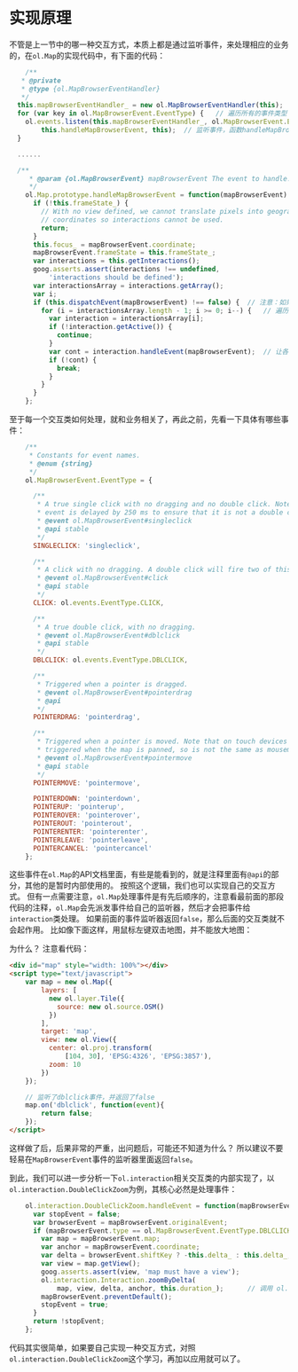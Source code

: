 # 实现原理

不管是上一节中的哪一种交互方式，本质上都是通过监听事件，来处理相应的业务的，在`ol.Map`的实现代码中，有下面的代码：

```javascript
	/**
   * @private
   * @type {ol.MapBrowserEventHandler}
   */
  this.mapBrowserEventHandler_ = new ol.MapBrowserEventHandler(this);
  for (var key in ol.MapBrowserEvent.EventType) {	// 遍历所有的事件类型
    ol.events.listen(this.mapBrowserEventHandler_, ol.MapBrowserEvent.EventType[key],
        this.handleMapBrowserEvent, this);	// 监听事件，函数handleMapBrowserEvent为事件响应函数
  }

  ......

  /**
	 * @param {ol.MapBrowserEvent} mapBrowserEvent The event to handle.
	 */
	ol.Map.prototype.handleMapBrowserEvent = function(mapBrowserEvent) {
	  if (!this.frameState_) {
	    // With no view defined, we cannot translate pixels into geographical
	    // coordinates so interactions cannot be used.
	    return;
	  }
	  this.focus_ = mapBrowserEvent.coordinate;
	  mapBrowserEvent.frameState = this.frameState_;
	  var interactions = this.getInteractions();
	  goog.asserts.assert(interactions !== undefined,
	      'interactions should be defined');
	  var interactionsArray = interactions.getArray();
	  var i;
	  if (this.dispatchEvent(mapBrowserEvent) !== false) {	// 注意：如果事件处理返回false，交互类就不起作用了
	    for (i = interactionsArray.length - 1; i >= 0; i--) {	// 遍历所有的交互方式
	      var interaction = interactionsArray[i];
	      if (!interaction.getActive()) {
	        continue;
	      }
	      var cont = interaction.handleEvent(mapBrowserEvent);	// 让各个交互类处理响应的事件
	      if (!cont) {
	        break;
	      }
	    }
	  }
	};

```
至于每一个交互类如何处理，就和业务相关了，再此之前，先看一下具体有哪些事件：

```javascript
	/**
	 * Constants for event names.
	 * @enum {string}
	 */
	ol.MapBrowserEvent.EventType = {

	  /**
	   * A true single click with no dragging and no double click. Note that this
	   * event is delayed by 250 ms to ensure that it is not a double click.
	   * @event ol.MapBrowserEvent#singleclick
	   * @api stable
	   */
	  SINGLECLICK: 'singleclick',

	  /**
	   * A click with no dragging. A double click will fire two of this.
	   * @event ol.MapBrowserEvent#click
	   * @api stable
	   */
	  CLICK: ol.events.EventType.CLICK,

	  /**
	   * A true double click, with no dragging.
	   * @event ol.MapBrowserEvent#dblclick
	   * @api stable
	   */
	  DBLCLICK: ol.events.EventType.DBLCLICK,

	  /**
	   * Triggered when a pointer is dragged.
	   * @event ol.MapBrowserEvent#pointerdrag
	   * @api
	   */
	  POINTERDRAG: 'pointerdrag',

	  /**
	   * Triggered when a pointer is moved. Note that on touch devices this is
	   * triggered when the map is panned, so is not the same as mousemove.
	   * @event ol.MapBrowserEvent#pointermove
	   * @api stable
	   */
	  POINTERMOVE: 'pointermove',

	  POINTERDOWN: 'pointerdown',
	  POINTERUP: 'pointerup',
	  POINTEROVER: 'pointerover',
	  POINTEROUT: 'pointerout',
	  POINTERENTER: 'pointerenter',
	  POINTERLEAVE: 'pointerleave',
	  POINTERCANCEL: 'pointercancel'
	};
```
这些事件在`ol.Map`的API文档里面，有些是能看到的，就是注释里面有`@api`的部分，其他的是暂时内部使用的。 按照这个逻辑，我们也可以实现自己的交互方式。 但有一点需要注意，`ol.Map`处理事件是有先后顺序的，注意看最前面的那段代码的注释，`ol.Map`会先派发事件给自己的监听器，然后才会把事件给`interaction`类处理。 如果前面的事件监听器返回`false`，那么后面的交互类就不会起作用。 比如像下面这样，用鼠标左键双击地图，并不能放大地图：

<head>                  
	<link href="../src/ol3.13.1/ol.css" rel="stylesheet" type="text/css" />
	<script type="text/javascript" src="../src/ol3.13.1/ol.js" charset="utf-8"></script>
</head>
<div id="map" style="width: 100%"></div>
<script type="text/javascript">
	var map = new ol.Map({
		layers: [
		  new ol.layer.Tile({
		    source: new ol.source.OSM()
		  })
		],
		target: 'map',
		view: new ol.View({
		  center: ol.proj.transform(
		      [104, 30], 'EPSG:4326', 'EPSG:3857'),
		  zoom: 10
		})
	});

	map.on('dblclick', function(event){
		return false;
	});
</script>

为什么？ 注意看代码：
```html
<div id="map" style="width: 100%"></div>
<script type="text/javascript">
	var map = new ol.Map({
		layers: [
		  new ol.layer.Tile({
		    source: new ol.source.OSM()
		  })
		],
		target: 'map',
		view: new ol.View({
		  center: ol.proj.transform(
		      [104, 30], 'EPSG:4326', 'EPSG:3857'),
		  zoom: 10
		})
	});

	// 监听了dblclick事件，并返回了false
	map.on('dblclick', function(event){
		return false;
	});
</script>
```
这样做了后，后果非常的严重，出问题后，可能还不知道为什么？ 所以建议不要轻易在`MapBrowserEvent`事件的监听器里面返回`false`。

到此，我们可以进一步分析一下`ol.interaction`相关交互类的内部实现了，以`ol.interaction.DoubleClickZoom`为例，其核心必然是处理事件：

```javascript
	ol.interaction.DoubleClickZoom.handleEvent = function(mapBrowserEvent) {
	  var stopEvent = false;
	  var browserEvent = mapBrowserEvent.originalEvent;
	  if (mapBrowserEvent.type == ol.MapBrowserEvent.EventType.DBLCLICK) {	// 事件类型过滤
	    var map = mapBrowserEvent.map;
	    var anchor = mapBrowserEvent.coordinate;
	    var delta = browserEvent.shiftKey ? -this.delta_ : this.delta_;	// 按住shift键，就缩小，否则就放大
	    var view = map.getView();
	    goog.asserts.assert(view, 'map must have a view');
	    ol.interaction.Interaction.zoomByDelta(
	        map, view, delta, anchor, this.duration_);		// 调用 ol.interaction.Interaction.zoomByDelta函数实现放大缩小
	    mapBrowserEvent.preventDefault();
	    stopEvent = true;
	  }
	  return !stopEvent;
	};
```

代码其实很简单，如果要自己实现一种交互方式，对照`ol.interaction.DoubleClickZoom`这个学习，再加以应用就可以了。